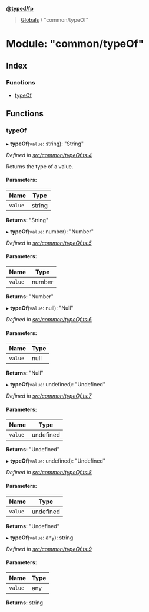 **[@typed/fp](../README.md)**

> [Globals](../globals.md) / "common/typeOf"

# Module: "common/typeOf"

## Index

### Functions

* [typeOf](_common_typeof_.md#typeof)

## Functions

### typeOf

▸ **typeOf**(`value`: string): \"String\"

*Defined in [src/common/typeOf.ts:4](https://github.com/TylorS/typed-fp/blob/f129829/src/common/typeOf.ts#L4)*

Returns the type of a value.

#### Parameters:

Name | Type |
------ | ------ |
`value` | string |

**Returns:** \"String\"

▸ **typeOf**(`value`: number): \"Number\"

*Defined in [src/common/typeOf.ts:5](https://github.com/TylorS/typed-fp/blob/f129829/src/common/typeOf.ts#L5)*

#### Parameters:

Name | Type |
------ | ------ |
`value` | number |

**Returns:** \"Number\"

▸ **typeOf**(`value`: null): \"Null\"

*Defined in [src/common/typeOf.ts:6](https://github.com/TylorS/typed-fp/blob/f129829/src/common/typeOf.ts#L6)*

#### Parameters:

Name | Type |
------ | ------ |
`value` | null |

**Returns:** \"Null\"

▸ **typeOf**(`value`: undefined): \"Undefined\"

*Defined in [src/common/typeOf.ts:7](https://github.com/TylorS/typed-fp/blob/f129829/src/common/typeOf.ts#L7)*

#### Parameters:

Name | Type |
------ | ------ |
`value` | undefined |

**Returns:** \"Undefined\"

▸ **typeOf**(`value`: undefined): \"Undefined\"

*Defined in [src/common/typeOf.ts:8](https://github.com/TylorS/typed-fp/blob/f129829/src/common/typeOf.ts#L8)*

#### Parameters:

Name | Type |
------ | ------ |
`value` | undefined |

**Returns:** \"Undefined\"

▸ **typeOf**(`value`: any): string

*Defined in [src/common/typeOf.ts:9](https://github.com/TylorS/typed-fp/blob/f129829/src/common/typeOf.ts#L9)*

#### Parameters:

Name | Type |
------ | ------ |
`value` | any |

**Returns:** string
